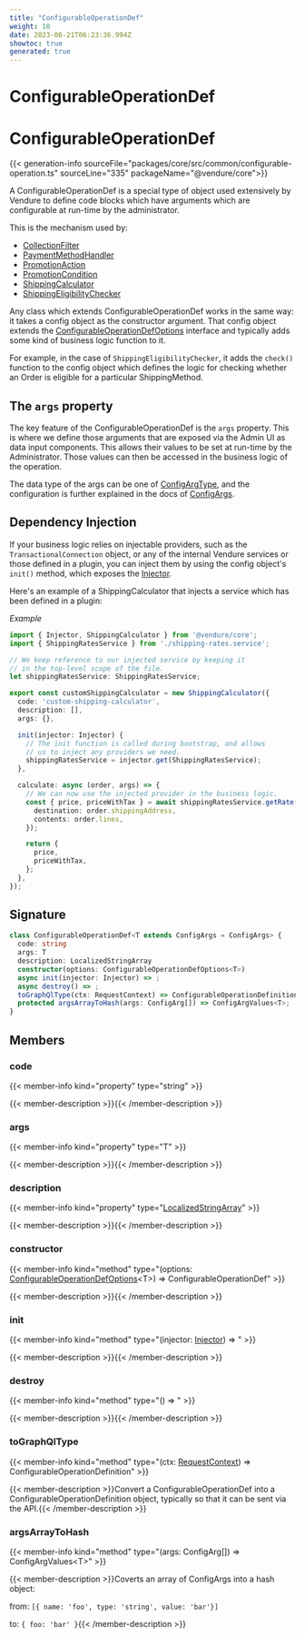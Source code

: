 ```yaml
---
title: "ConfigurableOperationDef"
weight: 10
date: 2023-06-21T06:23:36.994Z
showtoc: true
generated: true
---
```

<!-- This file was generated from the Vendure source. Do not modify. Instead, re-run the "docs:build" script -->

# ConfigurableOperationDef
<div class="symbol">


# ConfigurableOperationDef

{{< generation-info sourceFile="packages/core/src/common/configurable-operation.ts" sourceLine="335" packageName="@vendure/core">}}

A ConfigurableOperationDef is a special type of object used extensively by Vendure to define
code blocks which have arguments which are configurable at run-time by the administrator.

This is the mechanism used by:

* <a href='/typescript-api/configuration/collection-filter#collectionfilter'>CollectionFilter</a>
* <a href='/typescript-api/payment/payment-method-handler#paymentmethodhandler'>PaymentMethodHandler</a>
* <a href='/typescript-api/promotions/promotion-action#promotionaction'>PromotionAction</a>
* <a href='/typescript-api/promotions/promotion-condition#promotioncondition'>PromotionCondition</a>
* <a href='/typescript-api/shipping/shipping-calculator#shippingcalculator'>ShippingCalculator</a>
* <a href='/typescript-api/shipping/shipping-eligibility-checker#shippingeligibilitychecker'>ShippingEligibilityChecker</a>

Any class which extends ConfigurableOperationDef works in the same way: it takes a
config object as the constructor argument. That config object extends the <a href='/typescript-api/configurable-operation-def/configurable-operation-def-options#configurableoperationdefoptions'>ConfigurableOperationDefOptions</a>
interface and typically adds some kind of business logic function to it.

For example, in the case of `ShippingEligibilityChecker`,
it adds the `check()` function to the config object which defines the logic for checking whether an Order is eligible
for a particular ShippingMethod.

## The `args` property

The key feature of the ConfigurableOperationDef is the `args` property. This is where we define those
arguments that are exposed via the Admin UI as data input components. This allows their values to
be set at run-time by the Administrator. Those values can then be accessed in the business logic
of the operation.

The data type of the args can be one of <a href='/typescript-api/configurable-operation-def/config-arg-type#configargtype'>ConfigArgType</a>, and the configuration is further explained in
the docs of <a href='/typescript-api/configurable-operation-def/config-args#configargs'>ConfigArgs</a>.

## Dependency Injection
If your business logic relies on injectable providers, such as the `TransactionalConnection` object, or any of the
internal Vendure services or those defined in a plugin, you can inject them by using the config object's
`init()` method, which exposes the <a href='/typescript-api/common/injector#injector'>Injector</a>.

Here's an example of a ShippingCalculator that injects a service which has been defined in a plugin:

*Example*

```TypeScript
import { Injector, ShippingCalculator } from '@vendure/core';
import { ShippingRatesService } from './shipping-rates.service';

// We keep reference to our injected service by keeping it
// in the top-level scope of the file.
let shippingRatesService: ShippingRatesService;

export const customShippingCalculator = new ShippingCalculator({
  code: 'custom-shipping-calculator',
  description: [],
  args: {},

  init(injector: Injector) {
    // The init function is called during bootstrap, and allows
    // us to inject any providers we need.
    shippingRatesService = injector.get(ShippingRatesService);
  },

  calculate: async (order, args) => {
    // We can now use the injected provider in the business logic.
    const { price, priceWithTax } = await shippingRatesService.getRate({
      destination: order.shippingAddress,
      contents: order.lines,
    });

    return {
      price,
      priceWithTax,
    };
  },
});
```

## Signature

```TypeScript
class ConfigurableOperationDef<T extends ConfigArgs = ConfigArgs> {
  code: string
  args: T
  description: LocalizedStringArray
  constructor(options: ConfigurableOperationDefOptions<T>)
  async init(injector: Injector) => ;
  async destroy() => ;
  toGraphQlType(ctx: RequestContext) => ConfigurableOperationDefinition;
  protected argsArrayToHash(args: ConfigArg[]) => ConfigArgValues<T>;
}
```
## Members

### code

{{< member-info kind="property" type="string"  >}}

{{< member-description >}}{{< /member-description >}}

### args

{{< member-info kind="property" type="T"  >}}

{{< member-description >}}{{< /member-description >}}

### description

{{< member-info kind="property" type="<a href='/typescript-api/configurable-operation-def/localized-string-array#localizedstringarray'>LocalizedStringArray</a>"  >}}

{{< member-description >}}{{< /member-description >}}

### constructor

{{< member-info kind="method" type="(options: <a href='/typescript-api/configurable-operation-def/configurable-operation-def-options#configurableoperationdefoptions'>ConfigurableOperationDefOptions</a>&#60;T&#62;) => ConfigurableOperationDef"  >}}

{{< member-description >}}{{< /member-description >}}

### init

{{< member-info kind="method" type="(injector: <a href='/typescript-api/common/injector#injector'>Injector</a>) => "  >}}

{{< member-description >}}{{< /member-description >}}

### destroy

{{< member-info kind="method" type="() => "  >}}

{{< member-description >}}{{< /member-description >}}

### toGraphQlType

{{< member-info kind="method" type="(ctx: <a href='/typescript-api/request/request-context#requestcontext'>RequestContext</a>) => ConfigurableOperationDefinition"  >}}

{{< member-description >}}Convert a ConfigurableOperationDef into a ConfigurableOperationDefinition object, typically
so that it can be sent via the API.{{< /member-description >}}

### argsArrayToHash

{{< member-info kind="method" type="(args: ConfigArg[]) => ConfigArgValues&#60;T&#62;"  >}}

{{< member-description >}}Coverts an array of ConfigArgs into a hash object:

from:
`[{ name: 'foo', type: 'string', value: 'bar'}]`

to:
`{ foo: 'bar' }`{{< /member-description >}}


</div>
